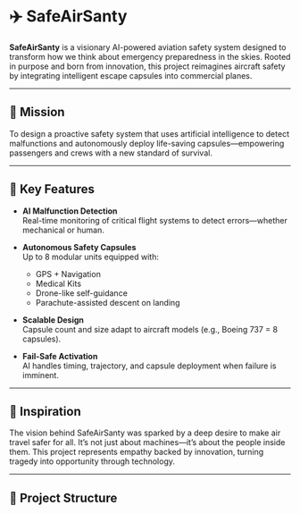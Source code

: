 

# ✈️ SafeAirSanty

**SafeAirSanty** is a visionary AI-powered aviation safety system designed to transform how we think about emergency preparedness in the skies. Rooted in purpose and born from innovation, this project reimagines aircraft safety by integrating intelligent escape capsules into commercial planes.

---

## 🌟 Mission

To design a proactive safety system that uses artificial intelligence to detect malfunctions and autonomously deploy life-saving capsules—empowering passengers and crews with a new standard of survival.

---

## 🚀 Key Features

- **AI Malfunction Detection**  
  Real-time monitoring of critical flight systems to detect errors—whether mechanical or human.

- **Autonomous Safety Capsules**  
  Up to 8 modular units equipped with:
  - GPS + Navigation
  - Medical Kits
  - Drone-like self-guidance
  - Parachute-assisted descent on landing

- **Scalable Design**  
  Capsule count and size adapt to aircraft models (e.g., Boeing 737 = 8 capsules).

- **Fail-Safe Activation**  
  AI handles timing, trajectory, and capsule deployment when failure is imminent.

---

## 🧠 Inspiration

The vision behind SafeAirSanty was sparked by a deep desire to make air travel safer for all. It’s not just about machines—it’s about the people inside them. This project represents empathy backed by innovation, turning tragedy into opportunity through technology.

---

## 📂 Project Structure
